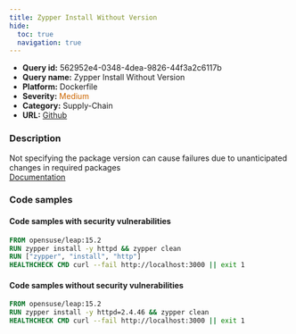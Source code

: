 ```yaml
---
title: Zypper Install Without Version
hide:
  toc: true
  navigation: true
---
```


<style>
  .highlight .hll {
    background-color: #ff171742;
  }
  .md-content {
    max-width: 1100px;
    margin: 0 auto;
  }
</style>

-   **Query id:** 562952e4-0348-4dea-9826-44f3a2c6117b
-   **Query name:** Zypper Install Without Version
-   **Platform:** Dockerfile
-   **Severity:** <span style="color:#C60">Medium</span>
-   **Category:** Supply-Chain
-   **URL:** [Github](https://github.com/Checkmarx/kics/tree/master/assets/queries/dockerfile/zypper_install_without_version)

### Description
Not specifying the package version can cause failures due to unanticipated changes in required packages<br>
[Documentation](https://docs.docker.com/develop/develop-images/dockerfile_best-practices/#run)

### Code samples
#### Code samples with security vulnerabilities
```dockerfile title="Postitive test num. 1 - dockerfile file" hl_lines="2 3"
FROM opensuse/leap:15.2
RUN zypper install -y httpd && zypper clean
RUN ["zypper", "install", "http"]
HEALTHCHECK CMD curl --fail http://localhost:3000 || exit 1

```


#### Code samples without security vulnerabilities
```dockerfile title="Negative test num. 1 - dockerfile file"
FROM opensuse/leap:15.2
RUN zypper install -y httpd=2.4.46 && zypper clean
HEALTHCHECK CMD curl --fail http://localhost:3000 || exit 1

```
